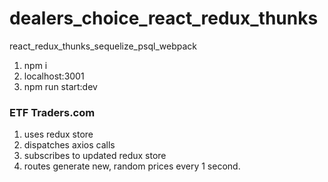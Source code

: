# dealers_choice_react_redux_thunks
react_redux_thunks_sequelize_psql_webpack

1. npm i
2. localhost:3001
3. npm run start:dev

### ETF Traders.com
1. uses redux store
2. dispatches axios calls 
3. subscribes to updated redux store
4. routes generate new, random prices every 1 second.

